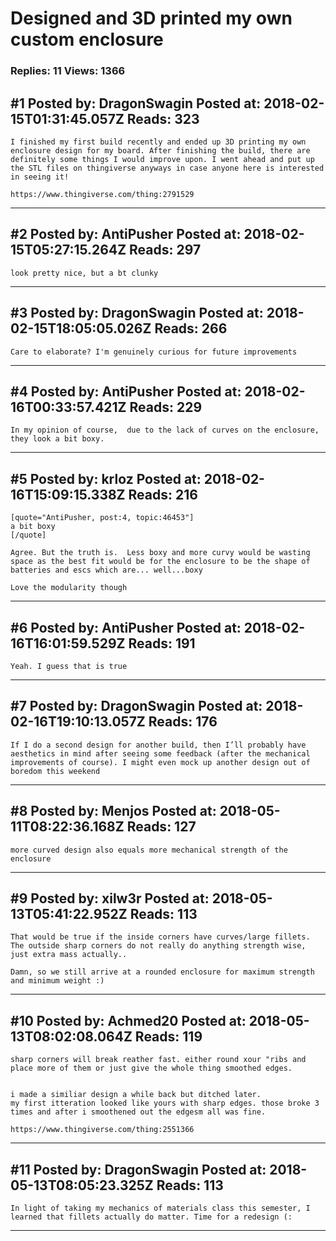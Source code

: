 # Designed and 3D printed my own custom enclosure

### Replies: 11 Views: 1366

## \#1 Posted by: DragonSwagin Posted at: 2018-02-15T01:31:45.057Z Reads: 323

```
I finished my first build recently and ended up 3D printing my own enclosure design for my board. After finishing the build, there are definitely some things I would improve upon. I went ahead and put up the STL files on thingiverse anyways in case anyone here is interested in seeing it!

https://www.thingiverse.com/thing:2791529
```

---
## \#2 Posted by: AntiPusher Posted at: 2018-02-15T05:27:15.264Z Reads: 297

```
look pretty nice, but a bt clunky
```

---
## \#3 Posted by: DragonSwagin Posted at: 2018-02-15T18:05:05.026Z Reads: 266

```
Care to elaborate? I'm genuinely curious for future improvements
```

---
## \#4 Posted by: AntiPusher Posted at: 2018-02-16T00:33:57.421Z Reads: 229

```
In my opinion of course,  due to the lack of curves on the enclosure,  they look a bit boxy.
```

---
## \#5 Posted by: krloz Posted at: 2018-02-16T15:09:15.338Z Reads: 216

```
[quote="AntiPusher, post:4, topic:46453"]
a bit boxy
[/quote]

Agree. But the truth is.  Less boxy and more curvy would be wasting space as the best fit would be for the enclosure to be the shape of batteries and escs which are... well...boxy

Love the modularity though
```

---
## \#6 Posted by: AntiPusher Posted at: 2018-02-16T16:01:59.529Z Reads: 191

```
Yeah. I guess that is true
```

---
## \#7 Posted by: DragonSwagin Posted at: 2018-02-16T19:10:13.057Z Reads: 176

```
If I do a second design for another build, then I’ll probably have aesthetics in mind after seeing some feedback (after the mechanical improvements of course). I might even mock up another design out of boredom this weekend
```

---
## \#8 Posted by: Menjos Posted at: 2018-05-11T08:22:36.168Z Reads: 127

```
more curved design also equals more mechanical strength of the enclosure
```

---
## \#9 Posted by: xilw3r Posted at: 2018-05-13T05:41:22.952Z Reads: 113

```
That would be true if the inside corners have curves/large fillets. The outside sharp corners do not really do anything strength wise, just extra mass actually..

Damn, so we still arrive at a rounded enclosure for maximum strength and minimum weight :)
```

---
## \#10 Posted by: Achmed20 Posted at: 2018-05-13T08:02:08.064Z Reads: 119

```
sharp corners will break reather fast. either round xour "ribs and place more of them or just give the whole thing smoothed edges.


i made a similiar design a while back but ditched later.
my first itteration looked like yours with sharp edges. those broke 3 times and after i smoothened out the edgesm all was fine.

https://www.thingiverse.com/thing:2551366
```

---
## \#11 Posted by: DragonSwagin Posted at: 2018-05-13T08:05:23.325Z Reads: 113

```
In light of taking my mechanics of materials class this semester, I learned that fillets actually do matter. Time for a redesign (:
```

---
